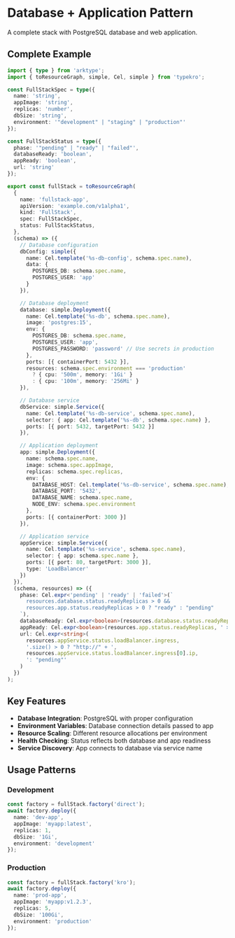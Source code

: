 # Database + Application Pattern

A complete stack with PostgreSQL database and web application.

## Complete Example

```typescript
import { type } from 'arktype';
import { toResourceGraph, simple, Cel, simple } from 'typekro';

const FullStackSpec = type({
  name: 'string',
  appImage: 'string',
  replicas: 'number',
  dbSize: 'string',
  environment: '"development" | "staging" | "production"'
});

const FullStackStatus = type({
  phase: '"pending" | "ready" | "failed"',
  databaseReady: 'boolean',
  appReady: 'boolean',
  url: 'string'
});

export const fullStack = toResourceGraph(
  {
    name: 'fullstack-app',
    apiVersion: 'example.com/v1alpha1',
    kind: 'FullStack',
    spec: FullStackSpec,
    status: FullStackStatus,
  },
  (schema) => ({
    // Database configuration
    dbConfig: simple({
      name: Cel.template('%s-db-config', schema.spec.name),
      data: {
        POSTGRES_DB: schema.spec.name,
        POSTGRES_USER: 'app'
      }
    }),

    // Database deployment
    database: simple.Deployment({
      name: Cel.template('%s-db', schema.spec.name),
      image: 'postgres:15',
      env: {
        POSTGRES_DB: schema.spec.name,
        POSTGRES_USER: 'app',
        POSTGRES_PASSWORD: 'password' // Use secrets in production
      },
      ports: [{ containerPort: 5432 }],
      resources: schema.spec.environment === 'production' 
        ? { cpu: '500m', memory: '1Gi' }
        : { cpu: '100m', memory: '256Mi' }
    }),

    // Database service
    dbService: simple.Service({
      name: Cel.template('%s-db-service', schema.spec.name),
      selector: { app: Cel.template('%s-db', schema.spec.name) },
      ports: [{ port: 5432, targetPort: 5432 }]
    }),

    // Application deployment
    app: simple.Deployment({
      name: schema.spec.name,
      image: schema.spec.appImage,
      replicas: schema.spec.replicas,
      env: {
        DATABASE_HOST: Cel.template('%s-db-service', schema.spec.name),
        DATABASE_PORT: '5432',
        DATABASE_NAME: schema.spec.name,
        NODE_ENV: schema.spec.environment
      },
      ports: [{ containerPort: 3000 }]
    }),

    // Application service
    appService: simple.Service({
      name: Cel.template('%s-service', schema.spec.name),
      selector: { app: schema.spec.name },
      ports: [{ port: 80, targetPort: 3000 }],
      type: 'LoadBalancer'
    })
  }),
  (schema, resources) => ({
    phase: Cel.expr<'pending' | 'ready' | 'failed'>(`
      resources.database.status.readyReplicas > 0 && 
      resources.app.status.readyReplicas > 0 ? "ready" : "pending"
    `),
    databaseReady: Cel.expr<boolean>(resources.database.status.readyReplicas, ' > 0'),
    appReady: Cel.expr<boolean>(resources.app.status.readyReplicas, ' >= ', schema.spec.replicas),
    url: Cel.expr<string>(
      resources.appService.status.loadBalancer.ingress,
      '.size() > 0 ? "http://" + ',
      resources.appService.status.loadBalancer.ingress[0].ip,
      ': "pending"'
    )
  })
);
```

## Key Features

- **Database Integration**: PostgreSQL with proper configuration
- **Environment Variables**: Database connection details passed to app
- **Resource Scaling**: Different resource allocations per environment
- **Health Checking**: Status reflects both database and app readiness
- **Service Discovery**: App connects to database via service name

## Usage Patterns

### Development
```typescript
const factory = fullStack.factory('direct');
await factory.deploy({
  name: 'dev-app',
  appImage: 'myapp:latest',
  replicas: 1,
  dbSize: '1Gi',
  environment: 'development'
});
```

### Production
```typescript
const factory = fullStack.factory('kro');
await factory.deploy({
  name: 'prod-app', 
  appImage: 'myapp:v1.2.3',
  replicas: 5,
  dbSize: '100Gi',
  environment: 'production'
});
```